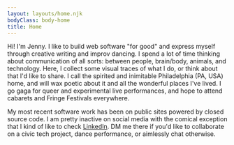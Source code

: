 ```yaml
---
layout: layouts/home.njk
bodyClass: body-home
title: Home
---
```


Hi! I'm Jenny. I like to build web software "for good" and express myself through creative writing and improv dancing. I spend a lot of time thinking about communication of all sorts: between people, brain/body, animals, and technology. Here, I collect some visual traces of what I do, or think about that I'd like to share. I call the spirited and inimitable Philadelphia (PA, USA) home, and will wax poetic about it and all the wonderful places I've lived. I go gaga for queer and experimental live performances, and hope to attend cabarets and Fringe Festivals everywhere.

My most recent software work has been on public sites powered by closed source code. I am pretty inactive on social media with the comical exception that I kind of like to check [LinkedIn][linkedin]. DM me there if you'd like to collaborate on a civic tech project, dance performance, or aimlessly chat otherwise.

[linkedin]: https://www.linkedin.com/in/j-fung
